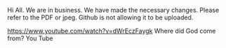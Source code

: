 Hi All. We are in business. We have made the necessary changes. Please refer to the PDF or jpeg. Github is not allowing it to be uploaded.

https://www.youtube.com/watch?v=dWrEczFaygk
Where did God come from?
You Tube
